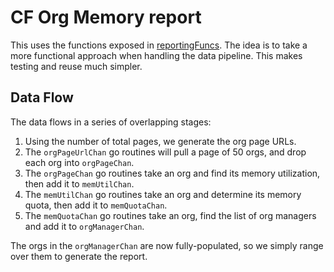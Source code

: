 # CF Org Memory report

This uses the functions exposed in [reportingFuncs](https://github.com/john-k-ge/reportingFuncs).  The idea is to take a 
more functional approach when handling the data pipeline.  This makes testing and reuse much simpler.

## Data Flow

The data flows in a series of overlapping stages:
1. Using the number of total pages, we generate the org page URLs.
1. The `orgPageUrlChan` go routines will pull a page of 50 orgs, and drop each org into `orgPageChan`.
1. The `orgPageChan` go routines take an org and find its memory utilization, then add it to `memUtilChan`.
1. The `memUtilChan` go routines take an org and determine its memory quota, then add it to `memQuotaChan`.
1. The `memQuotaChan` go routines take an org, find the list of org managers and add it to `orgManagerChan`.

The orgs in the `orgManagerChan` are now fully-populated, so we simply range over them to generate the report.
